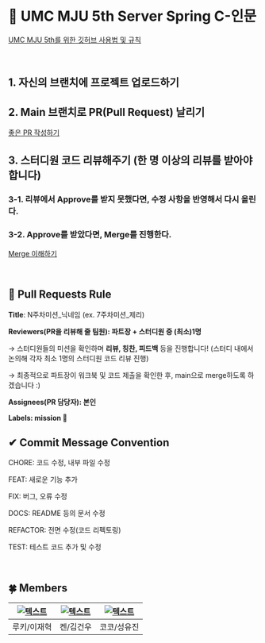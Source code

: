 # 💚 UMC MJU 5th Server Spring C-인문
[UMC MJU 5th를 위한 깃허브 사용법 및 규칙](https://makeus-challenge.notion.site/UMC-MJU-GITHUB-RULE-49d597d8c58c4089a4c51a519b7d5350?pvs=4)

<br>

## 1. 자신의 브랜치에 프로젝트 업로드하기

## 2. Main 브랜치로 PR(Pull Request) 날리기
[좋은 PR 작성하기](https://medium.com/hayanmind-tech-blog-kr/%EC%A2%8B%EC%9D%80-pr%EC%97%90-%EB%8C%80%ED%95%9C-%EB%8B%A8%EC%83%81-6586c3f757ac)

## 3. 스터디원 코드 리뷰해주기 (한 명 이상의 리뷰를 받아야합니다)
### 3-1. 리뷰에서 Approve를 받지 못했다면, 수정 사항을 반영해서 다시 올린다.
### 3-2. Approve를 받았다면, Merge를 진행한다.
[Merge 이해하기](https://im-developer.tistory.com/182)

<br>

## 🌱 Pull Requests Rule 
**Title**: N주차미션_닉네임 (ex. 7주차미션_제리)

**Reviewers(PR을 리뷰해 줄 팀원): 파트장 + 스터디원 중 (최소)1명**

→ 스터디원들의 미션을 확인하며 **리뷰, 칭찬, 피드백** 등을 진행합니다! 
    (스터디 내에서 논의해 각자 최소 1명의 스터디원 코드 리뷰 진행)

→ 최종적으로 파트장이 워크북 및 코드 제출을 확인한 후, 
    main으로 merge하도록 하겠습니다 :)

**Assignees(PR 담당자): 본인**

**Labels: mission 🚀**



## ✔ Commit Message Convention
CHORE: 코드 수정, 내부 파일 수정

FEAT: 새로운 기능 추가

FIX: 버그, 오류 수정

DOCS: README 등의 문서 수정

REFACTOR: 전면 수정(코드 리펙토링)

TEST: 테스트 코드 추가 및 수정

<br>

## 🍀 Members
| [![텍스트](https://avatars.githubusercontent.com/u/67510260?v=4)](https://github.com/LEEJaeHyeok97) | [![텍스트](https://avatars.githubusercontent.com/u/96376539?v=4)](https://github.com/DryRains) | [![텍스트](https://avatars.githubusercontent.com/u/88930580?v=4)](https://github.com/YuJin-hope) |
|:---:|:---:|:---:|
| 루키/이재혁 | 켄/김건우 | 코코/성유진 |
